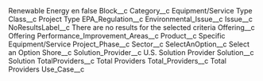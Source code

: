 <?xml version="1.0" encoding="UTF-8"?>
<CustomMetadata xmlns="http://soap.sforce.com/2006/04/metadata" xmlns:xsi="http://www.w3.org/2001/XMLSchema-instance" xmlns:xsd="http://www.w3.org/2001/XMLSchema">
    <label>Renewable Energy en</label>
    <protected>false</protected>
    <values>
        <field>Block__c</field>
        <value xsi:nil="true"/>
    </values>
    <values>
        <field>Category__c</field>
        <value xsi:type="xsd:string">Equipment/Service Type</value>
    </values>
    <values>
        <field>Class__c</field>
        <value xsi:type="xsd:string">Project Type</value>
    </values>
    <values>
        <field>EPA_Regulation__c</field>
        <value xsi:nil="true"/>
    </values>
    <values>
        <field>Environmental_Issue__c</field>
        <value xsi:nil="true"/>
    </values>
    <values>
        <field>Issue__c</field>
        <value xsi:nil="true"/>
    </values>
    <values>
        <field>NoResultsLabel__c</field>
        <value xsi:type="xsd:string">There are no results for the selected criteria</value>
    </values>
    <values>
        <field>Offering__c</field>
        <value xsi:type="xsd:string">Offering</value>
    </values>
    <values>
        <field>Performance_Improvement_Areas__c</field>
        <value xsi:nil="true"/>
    </values>
    <values>
        <field>Product__c</field>
        <value xsi:type="xsd:string">Specific Equipment/Service</value>
    </values>
    <values>
        <field>Project_Phase__c</field>
        <value xsi:nil="true"/>
    </values>
    <values>
        <field>Sector__c</field>
        <value xsi:nil="true"/>
    </values>
    <values>
        <field>SelectAnOption__c</field>
        <value xsi:type="xsd:string">Select an Option</value>
    </values>
    <values>
        <field>Shore__c</field>
        <value xsi:nil="true"/>
    </values>
    <values>
        <field>Solution_Provider__c</field>
        <value xsi:type="xsd:string">U.S. Solution Provider</value>
    </values>
    <values>
        <field>Solution__c</field>
        <value xsi:type="xsd:string">Solution</value>
    </values>
    <values>
        <field>TotalProviders__c</field>
        <value xsi:type="xsd:string">Total Providers</value>
    </values>
    <values>
        <field>Total_Providers__c</field>
        <value xsi:type="xsd:string">Total Providers</value>
    </values>
    <values>
        <field>Use_Case__c</field>
        <value xsi:nil="true"/>
    </values>
</CustomMetadata>
